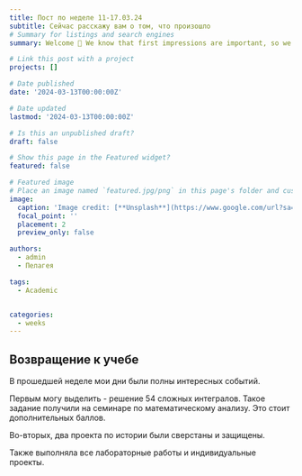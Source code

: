 ```yaml
---
title: Пост по неделе 11-17.03.24
subtitle: Сейчас расскажу вам о том, что произошло
# Summary for listings and search engines
summary: Welcome 👋 We know that first impressions are important, so we've populated your new site with some initial content to help you get familiar with everything in no time.

# Link this post with a project
projects: []

# Date published
date: '2024-03-13T00:00:00Z'

# Date updated
lastmod: '2024-03-13T00:00:00Z'

# Is this an unpublished draft?
draft: false

# Show this page in the Featured widget?
featured: false

# Featured image
# Place an image named `featured.jpg/png` in this page's folder and customize its options here.
image:
  caption: 'Image credit: [**Unsplash**](https://www.google.com/url?sa=i&url=https%3A%2F%2Fwww.red-nuts.com%2Fhobbyandstudy%2F&psig=AOvVaw3uWemeBtXL0baMRUibW95W&ust=1710608996272000&source=images&cd=vfe&opi=89978449&ved=0CBMQjRxqFwoTCNiNjqDh9oQDFQAAAAAdAAAAABAE)'
  focal_point: ''
  placement: 2
  preview_only: false

authors:
  - admin
  - Пелагея

tags:
  - Academic


categories:
  - weeks
---
```



## Возвращение к учебе

В прошедшей неделе мои дни были полны интересных событий.

Первым могу выделить - решение 54 сложных интегралов. Такое задание получили на семинаре по математическому анализу. Это стоит дополнительных баллов. 

Во-вторых, два проекта по истории были сверстаны и защищены. 

Также выполняла все лабораторные работы и индивидуальные проекты.

